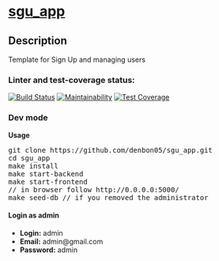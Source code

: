 # <a href="https://sgu-app.herokuapp.com/"  target="_blank">sgu_app</a>

## Description
<p>Template for Sign Up and managing users</p>

### Linter and test-coverage status:
[![Build Status](https://travis-ci.com/denbon05/sgu_app.svg?branch=main)](https://travis-ci.com/denbon05/sgu_app)
[![Maintainability](https://api.codeclimate.com/v1/badges/5eb224ac9d9acfee7dd9/maintainability)](https://codeclimate.com/github/denbon05/sgu_app/maintainability)
[![Test Coverage](https://api.codeclimate.com/v1/badges/5eb224ac9d9acfee7dd9/test_coverage)](https://codeclimate.com/github/denbon05/sgu_app/test_coverage)

### Dev mode
<b>Usage</b>
<pre>
git clone https://github.com/denbon05/sgu_app.git
cd sgu_app
make install
make start-backend
make start-frontend
// in browser follow http://0.0.0.0:5000/
make seed-db // if you removed the administrator
</pre>

#### Login as admin
<ul>
<li><b>Login:</b> admin</li>
<li><b>Email:</b> admin@gmail.com</li>
<li><b>Password:</b> admin</li>
</ul>
